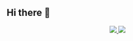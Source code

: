 ## Hi there 👋
<p align="center">
  <a href="https://github.com/nforesperance">
    <img src="https://github-readme-stats.vercel.app/api?username=nforesperance&show_icons=true&theme=github_dark" />
  </a>
  <a href="https://github.com/nforesperance">
    <img src="https://github-readme-stats.vercel.app/api/top-langs/?username=nforesperance&layout=compact&theme=github_dark" />
  </a>
</p>
<!--
<p align="center">
  <a href="https://github.com/nforesperance">
    <img src="http://github-profile-summary-cards.vercel.app/api/cards/profile-details?username=nforesperance&theme=github_dark" />
  </a>
  <a href="https://github.com/nforesperance">
    <img src="http://github-profile-summary-cards.vercel.app/api/cards/stats?username=nforesperance&theme=github_dark" />
  </a>
  <a href="https://github.com/nforesperance">
    <img src="https://github-readme-streak-stats.herokuapp.com/?user=nforesperance&hide_border=true&card_width=338&theme=github_dark" />
  </a>
</p>
-->

<!--
**nforesperance/nforesperance** is a ✨ _special_ ✨ repository because its `README.md` (this file) appears on your GitHub profile.

Here are some ideas to get you started:

- 🔭 I’m currently working on ...
- 🌱 I’m currently learning ...
- 👯 I’m looking to collaborate on ...
- 🤔 I’m looking for help with ...
- 💬 Ask me about ...
- 📫 How to reach me: ...
- 😄 Pronouns: ...
- ⚡ Fun fact: ...
-->
